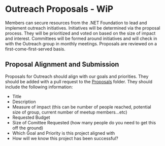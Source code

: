 # Outreach Proposals - WiP

Members can secure resources from the .NET Foundation to lead and implement outreach initiatives. Initiatives will be determined via the proposal process. They will be prioritized and voted on based on the size of impact and interest. Committees will be formed around initiatives and will check in with the Outreach group in monthly meetings. 
Proposals are reviewed on a first-come-first-served basis. 

## Proposal Alignment and Submission

Proposals for Outreach should align with our goals and priorities. They should be added with a pull request to the [Proposals]("./Proposals") folder. They should include the following information:

- Title
- Description
- Measure of impact (this can be number of people reached, potential size of group, current number of meetup members...etc)
- Requested Budget
- Size of Comittee Requested (how many people do you need to get this off the ground)
- Which Goal and Priority is this project aligned with
- How will we know this project has been successful?
